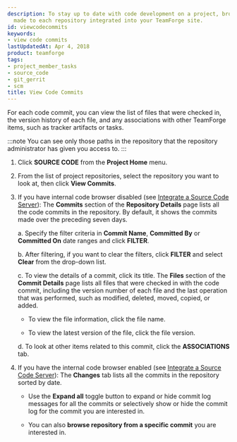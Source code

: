 ```yaml
---
description: To stay up to date with code development on a project, browse the code commits
  made to each repository integrated into your TeamForge site.
id: viewcodecommits
keywords:
- view code commits
lastUpdatedAt: Apr 4, 2018
product: teamforge
tags:
- project_member_tasks
- source_code
- git_gerrit
- scm
title: View Code Commits
---
```



For each code commit, you can view the list of files that were checked in, the version history of each file, and any associations with other TeamForge items, such as tracker artifacts or tasks.

 :::note
 You can see only those paths in the repository that the repository administrator has given you access to.
 :::

1. Click **SOURCE CODE** from the **Project Home** menu.

2. From the list of project repositories, select the repository you want to look at, then click **View Commits**.

3. If you have internal code browser disabled (see [Integrate a Source Code Server](./integrateasourcecodeserver)): The **Commits** section of the **Repository Details** page lists all the code commits in the repository. By default, it shows the commits made over the preceding seven days.

   a. Specify the filter criteria in **Commit Name**, **Committed By** or **Committed On** date ranges and click **FILTER**.

   b. After filtering, if you want to clear the filters, click **FILTER** and select **Clear** from the drop-down list.

   c. To view the details of a commit, click its title. The **Files** section of the **Commit Details** page lists all files that were checked in with the code commit, including the version number of each file and the last operation that was performed, such as modified, deleted, moved, copied, or added.

      * To view the file information, click the file name.

      * To view the latest version of the file, click the file version.

   d. To look at other items related to this commit, click the **ASSOCIATIONS** tab.


4. If you have the internal code browser enabled (see [Integrate a Source Code Server](./integrateasourcecodeserver)): The **Changes** tab lists all the commits in the repository sorted by date.

   * Use the **Expand all** toggle button to expand or hide commit log messages for all the commits or selectively show or hide the commit log for the commit you are interested in.

   * You can also **browse repository from a specific commit** you are interested in.

